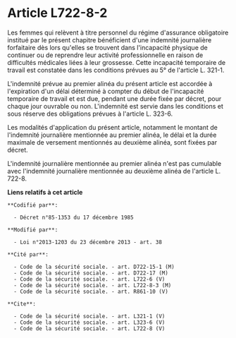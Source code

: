 # Article L722-8-2

Les femmes qui relèvent à titre personnel du régime d'assurance obligatoire institué par le présent chapitre bénéficient
d'une indemnité journalière forfaitaire dès lors qu'elles se trouvent dans l'incapacité physique de continuer ou de reprendre
leur activité professionnelle en raison de difficultés médicales liées à leur grossesse. Cette incapacité temporaire de
travail est constatée dans les conditions prévues au 5° de l'article L. 321-1. 

L'indemnité prévue au premier alinéa du présent article est accordée à l'expiration d'un délai déterminé à compter du début
de l'incapacité temporaire de travail et est due, pendant une durée fixée par décret, pour chaque jour ouvrable ou non.
L'indemnité est servie dans les conditions et sous réserve des obligations prévues à l'article L. 323-6. 

Les modalités d'application du présent article, notamment le montant de l'indemnité journalière mentionnée au premier alinéa,
le délai et la durée maximale de versement mentionnés au deuxième alinéa, sont fixées par décret. 

L'indemnité journalière mentionnée au premier alinéa n'est pas cumulable avec l'indemnité journalière mentionnée au deuxième
alinéa de l'article L. 722-8.

**Liens relatifs à cet article**

	**Codifié par**:

	  - Décret n°85-1353 du 17 décembre 1985

	**Modifié par**:

	  - Loi n°2013-1203 du 23 décembre 2013 - art. 38

	**Cité par**:

	  - Code de la sécurité sociale. - art. D722-15-1 (M)
	  - Code de la sécurité sociale. - art. D722-17 (M)
	  - Code de la sécurité sociale. - art. L722-6 (V)
	  - Code de la sécurité sociale. - art. L722-8-3 (M)
	  - Code de la sécurité sociale. - art. R861-10 (V)

	**Cite**:

	  - Code de la sécurité sociale. - art. L321-1 (V)
	  - Code de la sécurité sociale. - art. L323-6 (V)
	  - Code de la sécurité sociale. - art. L722-8 (V)
